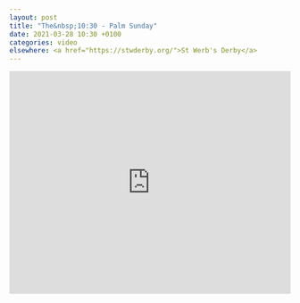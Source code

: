 ```yaml
---
layout: post
title: "The&nbsp;10:30 - Palm Sunday"
date: 2021-03-28 10:30 +0100
categories: video
elsewhere: <a href="https://stwderby.org/">St Werb's Derby</a>
---
```


<iframe width="100%" height="400em" src="https://www.youtube.com/embed/Z6fhSfX5gZQ" frameborder="0" allow="accelerometer; autoplay; clipboard-write; encrypted-media; gyroscope; picture-in-picture" allowfullscreen></iframe>
